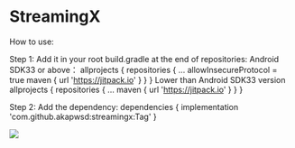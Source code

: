 # StreamingX
How to use:

Step 1:
Add it in your root build.gradle at the end of repositories:
Android SDK33 or above：
	allprojects {
		repositories {
			...
   			allowInsecureProtocol = true
			maven { url 'https://jitpack.io' }
		}
	}
Lower than Android SDK33 version
	allprojects {
		repositories {
			...
			maven { url 'https://jitpack.io' }
		}
	}


Step 2:
Add the dependency:
	dependencies {
	        implementation 'com.github.akapwsd:streamingx:Tag'
	}
  
[![](https://jitpack.io/v/akapwsd/streamingx.svg)](https://jitpack.io/#akapwsd/streamingx)
